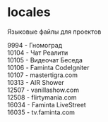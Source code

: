 # locales
Языковые файлы для проектов

9994 - Гномоград<br>
10104 - Чат Реалити<br>
10105 - Видеочат Беседа<br>
10106 - Faminta CodeIgniter<br>
10107 - mastertigra.com<br>
10313 - AIR Shower<br>
12507 - vanillashow.com<br>
12508 - flirtymania.com<br>
16034 - Faminta LiveStreet<br>
16035 - tv.faminta.com<br>
